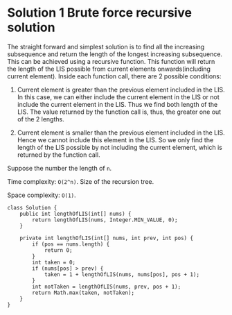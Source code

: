 # Solution 1 Brute force recursive solution

The straight forward and simplest solution is to find all the increasing subsequence and return the length of the longest increasing subsequence. This can be achieved using a recursive function. This function will return the length of the LIS possible from current elements onwards(including current element). Inside each function call, there are 2 possible conditions:

1. Current element is greater than the previous element included in the LIS. In this case, we can either include the current element in the LIS or not include the current element in the LIS. Thus we find both length of the LIS. The value returned by the function call is, thus, the greater one out of the 2 lengths. 

2. Current element is smaller than the previous element included in the LIS. Hence we cannot include this element in the LIS. So we only find the length of the LIS possible by not including the current element, which is returned by the function call. 

Suppose the number the length of `n`. 

Time complexity: `O(2^n)`. Size of the recursion tree. 

Space complexity: `O(1)`. 

```
class Solution {
    public int lengthOfLIS(int[] nums) {
        return lengthOfLIS(nums, Integer.MIN_VALUE, 0);
    }
    
    private int lengthOfLIS(int[] nums, int prev, int pos) {
        if (pos == nums.length) {
            return 0;
        }
        int taken = 0;
        if (nums[pos] > prev) {
            taken = 1 + lengthOfLIS(nums, nums[pos], pos + 1);
        }
        int notTaken = lengthOfLIS(nums, prev, pos + 1);
        return Math.max(taken, notTaken);
    }
}
```
